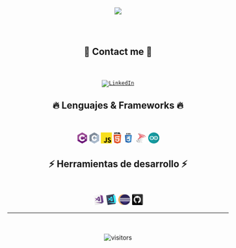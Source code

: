 <h1 align="center">
  <a href="https://git.io/typing-svg">
    <img src="https://readme-typing-svg.herokuapp.com/?lines=¡Hello!+👋;I+am+Ezequiel!&center=true&size=30">
  </a>
</h1>

<br>

<h2 align="center">📲 Contact me 📲</h2>
<br>
<p align="center">
    <code><a href="https://www.linkedin.com/in/ezequielbamio/"><img title="LinkedIn" height="25" src="https://imgur.com/UR7WWVq.png"></a></code>
</p>

<h2 align="center">🔥 Lenguajes & Frameworks 🔥</h2>
<br>
<p align="center">
    <code><img title="C#" height="25" src="images/cSharp.svg"></code>
  <code><img title="C" height="25" src="images/c.svg"></code>
  <code><img title="Javascript" height="25" src="images/javascript.svg"></code>
  <code><img title="HTML5" height="25" src="images/html5.svg"></code>
  <code><img title="CSS" height="25" src="images/css.svg"></code>
  <code><img title="SQL Server" height="25" src="images/SQL-Server-Logo.png"></code>
  <code><img title="Arduino" height="25" src="images/arduino-logo-1.png"></code>
</p>

<h2 align="center">⚡ Herramientas de desarrollo ⚡</h2>
<br>
<p align="center">
  <code><img title="Microsoft Visual Studio" height="25" src="images/visualstudio.png"></code>
  <code><img title="Visual Studio Code" height="25" src="images/vscode.png"></code>
  <code><img title="Eclipse" height="25" src="images/eclipse-11.svg"></code>
  <code><img title="GitHub" height="25" src="images/github.svg"></code>  
</p>
<hr>

<br>
  <p align="center">
    <img align="center" alt="visitors" src="https://gpvc.arturio.dev/EzequielBamio" />
  </p>

